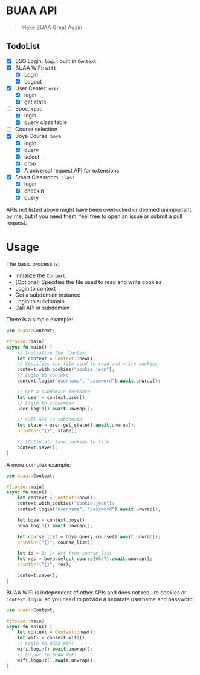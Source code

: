 # BUAA API

> Make BUAA Great Again

## TodoList

- [x] SSO Login: `login` built in `Context`
- [x] BUAA WiFi: `wifi`
  - [x] Login
  - [x] Logout
- [x] User Center: `user`
  - [x] login
  - [x] get state
- [ ] Spoc: `spoc`
  - [x] login
  - [x] query class table
- [ ] Course selection
- [x] Boya Course: `boya`
  - [x] login
  - [x] query
  - [x] select
  - [x] drop
  - [x] A universal request API for extensions
- [x] Smart Classroom: `class`
  - [x] login
  - [x] checkin
  - [x] query

APIs not listed above might have been overlooked or deemed unimportant by me, but if you need them, feel free to open an issue or submit a pull request.

# Usage

The basic process is:

- Initialize the `Context`
- (Optional) Specifies the file used to read and write cookies
- Login to context
- Get a subdomain instance
- Login to subdomain
- Call API in subdomain

There is a simple example:

```rust
use buaa::Context;

#[tokio::main]
async fn main() {
    // Initialize the `Context`
    let context = Context::new();
    // Specifies the file used to read and write cookies
    context.with_cookies("cookie.json");
    // Login to context
    context.login("username", "password").await.unwrap();

    // Get a subdomain instance
    let user = context.user();
    // Login to subdomain
    user.login().await.unwrap();

    // Call API in subdomain
    let state = user.get_state().await.unwrap();
    println!("{}", state);

    // (Optional) Save cookies to file
    context.save();
}
```

A more complex example:

```rust
use buaa::Context;

#[tokio::main]
async fn main() {
    let context = Context::new();
    context.with_cookies("cookie.json");
    context.login("username", "password").await.unwrap();

    let boya = context.boya();
    boya.login().await.unwrap();

    let course_list = boya.query_course().await.unwrap();
    println!("{}", course_list);

    let id = 1; // Get from course_list
    let res = boya.select_course(6637).await.unwrap();
    println!("{}", res);

    context.save();
}
```

BUAA WiFi is independent of other APIs and does not require cookies or `context.login`, so you need to provide a separate username and password:

```rust
use buaa::Context;

#[tokio::main]
async fn main() {
    let context = Context::new();
    let wifi = context.wifi();
    // Login to BUAA WiFi
    wifi.login().await.unwrap();
    // Logout to BUAA WiFi
    wifi.logout().await.unwrap();
}
```